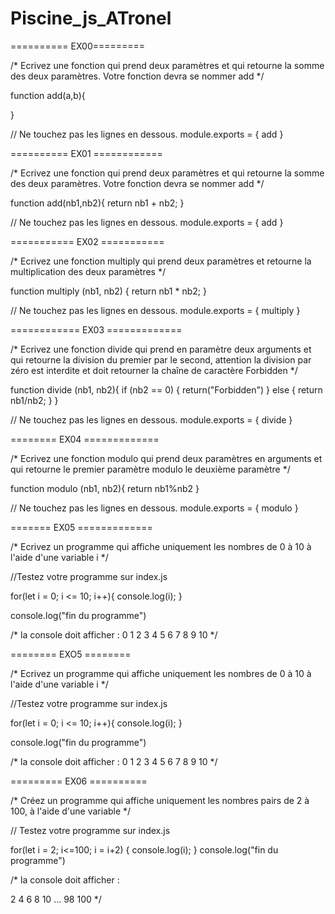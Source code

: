 # Piscine_js_ATronel

========== EX00=========

/* Ecrivez une fonction qui prend deux paramètres et qui retourne la somme des deux paramètres. Votre fonction devra se nommer add */

function add(a,b){

}

// Ne touchez pas les lignes en dessous.
module.exports = {
  add
}

========== EX01 ============

/* Ecrivez une fonction qui prend deux paramètres et qui retourne la somme des deux paramètres. Votre fonction devra se nommer add */

function add(nb1,nb2){
return nb1 + nb2;
}

// Ne touchez pas les lignes en dessous.
module.exports = {
  add
}

=========== EX02 ===========

/* Ecrivez une fonction multiply qui prend deux paramètres et retourne la multiplication des deux paramètres */


function multiply (nb1, nb2) {
 return nb1 * nb2;
}

// Ne touchez pas les lignes en dessous.
module.exports = {
  multiply
}

============ EX03 =============

/* Ecrivez une fonction divide qui prend en paramètre deux arguments et qui retourne la division du premier par le second, attention la division par zéro est interdite et doit retourner la chaîne de caractère Forbidden */

function divide (nb1, nb2){
if (nb2 == 0) {
  return("Forbidden")
} else {
  return nb1/nb2;
  }
}

// Ne touchez pas les lignes en dessous.
module.exports = {
  divide
}

======== EX04 =============

/* Ecrivez une fonction modulo qui prend deux paramètres en arguments et qui retourne le premier paramètre modulo le deuxième paramètre */

function modulo (nb1, nb2){
  return nb1%nb2
  }

// Ne touchez pas les lignes en dessous.
module.exports = {
  modulo
}

======= EX05 =============

/* Ecrivez un programme qui affiche uniquement les nombres de 0 à 10 à l'aide d'une variable i */

//Testez votre programme sur index.js

for(let i = 0; i <= 10; i++){
  console.log(i);
}

console.log("fin du programme")

/* la console doit afficher  :
0
1
2
3
4
5
6
7
8
9
10
*/

======== EXO5 ========

/* Ecrivez un programme qui affiche uniquement les nombres de 0 à 10 à l'aide d'une variable i */

//Testez votre programme sur index.js

for(let i = 0; i <= 10; i++){
  console.log(i);
}

console.log("fin du programme")

/* la console doit afficher  :
0
1
2
3
4
5
6
7
8
9
10
*/

========= EX06 ==========

/* Créez un programme qui affiche uniquement les nombres pairs de 2 à 100, à l'aide d'une variable */

// Testez votre programme sur index.js

for(let i = 2; i<=100; i = i+2) {
  console.log(i);
}
console.log("fin du programme")





/* la console doit afficher  :

2
4
6
8
10
...
98
100
*/
